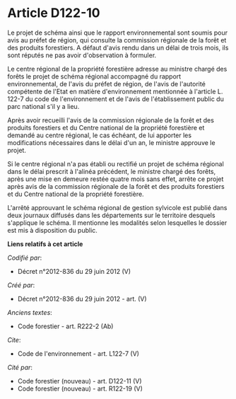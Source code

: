 # Article D122-10

Le projet de schéma ainsi que le rapport environnemental sont soumis pour avis au préfet de région, qui consulte la
commission régionale de la forêt et des produits forestiers. A défaut d'avis rendu dans un délai de trois mois, ils sont
réputés ne pas avoir d'observation à formuler. 

Le centre régional de la propriété forestière adresse au ministre chargé des forêts le projet de schéma régional accompagné
du rapport environnemental, de l'avis du préfet de région, de l'avis de l'autorité compétente de l'Etat en matière
d'environnement mentionnée à l'article L. 122-7 du code de l'environnement et de l'avis de l'établissement public du parc
national s'il y a lieu. 

Après avoir recueilli l'avis de la commission régionale de la forêt et des produits forestiers et du Centre national de la
propriété forestière et demandé au centre régional, le cas échéant, de lui apporter les modifications nécessaires dans le
délai d'un an, le ministre approuve le projet. 

Si le centre régional n'a pas établi ou rectifié un projet de schéma régional dans le délai prescrit à l'alinéa précédent, le
ministre chargé des forêts, après une mise en demeure restée quatre mois sans effet, arrête ce projet après avis de la
commission régionale de la forêt et des produits forestiers et du Centre national de la propriété forestière. 

L'arrêté approuvant le schéma régional de gestion sylvicole est publié dans deux journaux diffusés dans les départements sur
le territoire desquels s'applique le schéma. Il mentionne les modalités selon lesquelles le dossier est mis à disposition du
public.

**Liens relatifs à cet article**

_Codifié par_:

  - Décret n°2012-836 du 29 juin 2012 (V)

_Créé par_:

  - Décret n°2012-836 du 29 juin 2012 - art. (V)

_Anciens textes_:

  - Code forestier - art. R222-2 (Ab)

_Cite_:

  - Code de l'environnement - art. L122-7 (V)

_Cité par_:

  - Code forestier (nouveau) - art. D122-11 (V)
  - Code forestier (nouveau) - art. R122-19 (V)
